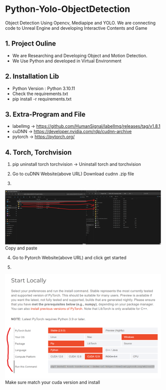 # Python-Yolo-ObjectDetection
Object Detection Using Opencv, Mediapipe and YOLO. We are connecting code to Unreal Engine and developing Interactive Contents and Game


## 1. Project Ouline
- We are Researching and Developing Object and Motion Detection.
- We Use Python and developed in Virtual Environment

## 2. Installation Lib
- Python Version : Python 3.10.11
- Check the requirements.txt
- pip install -r requirements.txt

## 3. Extra-Program and File
- labellmg -> https://github.com/HumanSignal/labelImg/releases/tag/v1.8.1
- cuDNN -> https://developer.nvidia.com/rdp/cudnn-archive
- pytorch -> https://pytorch.org/

## 4. Torch, Torchvision
1. pip uninstall torch torchvision -> Uninstall torch and torchvision
2. Go to cuDNN Website(above URL) Download cudnn .zip file

3. 
![alt text](image.png)
Copy and paste

4. Go to Pytorch Website(above URL) and click get started

5. 
![alt text](image-1.png)
Make sure match your cuda version and install